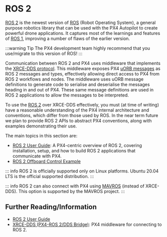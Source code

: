# ROS 2

[ROS 2](https://index.ros.org/doc/ros2/) is the newest version of [ROS](http://www.ros.org/) (Robot Operating System), a general purpose robotics library that can be used with the PX4 Autopilot to create powerful drone applications.
It captures most of the learnings and features of [ROS 1](../ros/ros1.md), improving a number of flaws of the earlier version.

:::warning Tip
The PX4 development team highly recommend that you use/migrate to this version of ROS!
:::

Communication between ROS 2 and PX4 uses middleware that implements the [XRCE-DDS protocol](../middleware/uxrce_dds.md).
This middleware exposes PX4 [uORB messages](../msg_docs/index.md) as ROS 2 messages and types, effectively allowing direct access to PX4 from ROS 2 workflows and nodes.
The middleware uses uORB message definitions to generate code to serialise and deserialise the messages heading in and out of PX4.
These same message definitions are used in ROS 2 applications to allow the messages to be interpreted.

To use the [ROS 2](../ros/ros2_comm.md) over XRCE-DDS effectively, you must (at time of writing) have a reasonable understanding of the PX4 internal architecture and conventions, which differ from those used by ROS.
In the near term future we plan to provide ROS 2 APIs to abstract PX4 conventions, along with examples demonstrating their use.

The main topics in this section are:
- [ROS 2 User Guide](../ros/ros2_comm.md): A PX4-centric overview of ROS 2, covering installation, setup, and how to build ROS 2 applications that communicate with PX4.
- [ROS 2 Offboard Control Example](../ros/ros2_offboard_control.md)

::: info
ROS 2 is officially supported only on Linux platforms.
Ubuntu 20.04 LTS is the official supported distribution.
:::


::: info
ROS 2 can also connect with PX4 using [MAVROS](https://github.com/mavlink/mavros/tree/ros2/mavros) (instead of XRCE-DDS).
This option is supported by the MAVROS project.
:::


## Further Reading/Information

- [ROS 2 User Guide](../ros/ros2_comm.md)
- [XRCE-DDS (PX4-ROS 2/DDS Bridge)](../middleware/uxrce_dds.md): PX4 middleware for connecting to ROS 2.

